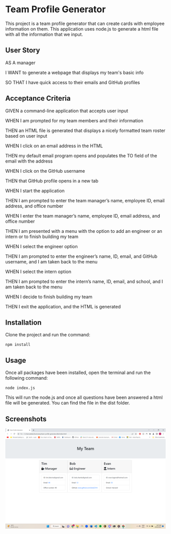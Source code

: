 # Team Profile Generator

This project is a team profile generator that can create cards with employee information on them. This application uses node.js to generate a html file with all the information that we input.


## User Story
AS A manager

I WANT to generate a webpage that displays my team's basic info

SO THAT I have quick access to their emails and GitHub profiles

## Acceptance Criteria
GIVEN a command-line application that accepts user input

WHEN I am prompted for my team members and their information

THEN an HTML file is generated that displays a nicely formatted team roster based on user input

WHEN I click on an email address in the HTML

THEN my default email program opens and populates the TO field of the email with the address

WHEN I click on the GitHub username

THEN that GitHub profile opens in a new tab

WHEN I start the application

THEN I am prompted to enter the team manager’s name, employee ID, email address, and office number

WHEN I enter the team manager’s name, employee ID, email address, and office number

THEN I am presented with a menu with the option to add an engineer or an intern or to finish building my team

WHEN I select the engineer option

THEN I am prompted to enter the engineer’s name, ID, email, and GitHub username, and I am taken back to the menu

WHEN I select the intern option

THEN I am prompted to enter the intern’s name, ID, email, and school, and I am taken back to the menu

WHEN I decide to finish building my team

THEN I exit the application, and the HTML is generated

## Installation
Clone the project and run the command:

```
npm install
```
## Usage
Once all packages have been installed, open the terminal and run the following command:

```
node index.js
```
This will run the node.js and once all questions have been answered a html file will be generated. 
You can find the file in the dist folder.

## Screenshots
![image](./assets/images/screenshot.png)

